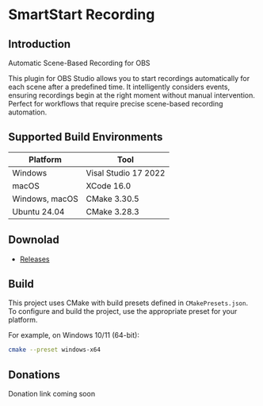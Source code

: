 # SmartStart Recording

## Introduction

Automatic Scene-Based Recording for OBS

This plugin for OBS Studio allows you to start recordings automatically for each scene after a predefined time. It intelligently considers events, ensuring recordings begin at the right moment without manual intervention. Perfect for workflows that require precise scene-based recording automation.

## Supported Build Environments

| Platform  | Tool   |
|-----------|--------|
| Windows   | Visal Studio 17 2022 |
| macOS     | XCode 16.0 |
| Windows, macOS  | CMake 3.30.5 |
| Ubuntu 24.04 | CMake 3.28.3 |

## Downolad

* [Releases](https://github.com/Waldegger/smartstart_recording/releases/tag/plugin)

## Build

This project uses CMake with build presets defined in `CMakePresets.json`.  
To configure and build the project, use the appropriate preset for your platform.  

For example, on Windows 10/11 (64-bit):  
```sh
cmake --preset windows-x64
```

## Donations

Donation link coming soon